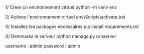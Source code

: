 1/ Creer un environnement virtuel 
python -m venv env

2/ Activez l'environnement virtuel 
env\Scripts\activate.bat


3/  Installez les packages nécessaires 
pip install requirements.txt

4/ Demmarez le serveur
python manage.py runserver


username : admin
password : admin
